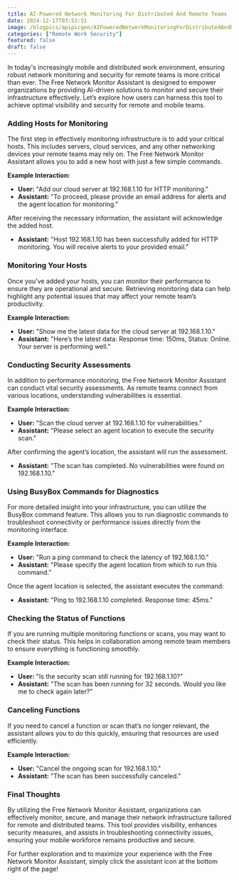 ```yaml
---
title: AI-Powered Network Monitoring For Distributed And Remote Teams
date: 2024-12-17T03:53:51
image: /blogpics/apipicgen/AIPoweredNetworkMonitoringForDistributedAndRemoteTeams-5XXZW5K9DP.jpg
categories: ["Remote Work Security"]
featured: false
draft: false
---
```

In today's increasingly mobile and distributed work environment, ensuring robust network monitoring and security for remote teams is more critical than ever. The Free Network Monitor Assistant is designed to empower organizations by providing AI-driven solutions to monitor and secure their infrastructure effectively. Let’s explore how users can harness this tool to achieve optimal visibility and security for remote and mobile teams.

### Adding Hosts for Monitoring

The first step in effectively monitoring infrastructure is to add your critical hosts. This includes servers, cloud services, and any other networking devices your remote teams may rely on. The Free Network Monitor Assistant allows you to add a new host with just a few simple commands.

**Example Interaction:**

- **User:** "Add our cloud server at 192.168.1.10 for HTTP monitoring."
- **Assistant:** "To proceed, please provide an email address for alerts and the agent location for monitoring."

After receiving the necessary information, the assistant will acknowledge the added host.

- **Assistant:** "Host 192.168.1.10 has been successfully added for HTTP monitoring. You will receive alerts to your provided email."

### Monitoring Your Hosts

Once you’ve added your hosts, you can monitor their performance to ensure they are operational and secure. Retrieving monitoring data can help highlight any potential issues that may affect your remote team’s productivity.

**Example Interaction:**

- **User:** "Show me the latest data for the cloud server at 192.168.1.10."
- **Assistant:** "Here’s the latest data: Response time: 150ms, Status: Online. Your server is performing well."

### Conducting Security Assessments

In addition to performance monitoring, the Free Network Monitor Assistant can conduct vital security assessments. As remote teams connect from various locations, understanding vulnerabilities is essential.

**Example Interaction:**

- **User:** "Scan the cloud server at 192.168.1.10 for vulnerabilities."
- **Assistant:** "Please select an agent location to execute the security scan."

After confirming the agent’s location, the assistant will run the assessment.

- **Assistant:** "The scan has completed. No vulnerabilities were found on 192.168.1.10."

### Using BusyBox Commands for Diagnostics

For more detailed insight into your infrastructure, you can utilize the BusyBox command feature. This allows you to run diagnostic commands to troubleshoot connectivity or performance issues directly from the monitoring interface.

**Example Interaction:**

- **User:** "Run a ping command to check the latency of 192.168.1.10."
- **Assistant:** "Please specify the agent location from which to run this command."

Once the agent location is selected, the assistant executes the command:

- **Assistant:** "Ping to 192.168.1.10 completed. Response time: 45ms."

### Checking the Status of Functions

If you are running multiple monitoring functions or scans, you may want to check their status. This helps in collaboration among remote team members to ensure everything is functioning smoothly.

**Example Interaction:**

- **User:** "Is the security scan still running for 192.168.1.10?"
- **Assistant:** "The scan has been running for 32 seconds. Would you like me to check again later?"

### Canceling Functions

If you need to cancel a function or scan that’s no longer relevant, the assistant allows you to do this quickly, ensuring that resources are used efficiently.

**Example Interaction:**

- **User:** "Cancel the ongoing scan for 192.168.1.10."
- **Assistant:** "The scan has been successfully canceled."

### Final Thoughts

By utilizing the Free Network Monitor Assistant, organizations can effectively monitor, secure, and manage their network infrastructure tailored for remote and distributed teams. This tool provides visibility, enhances security measures, and assists in troubleshooting connectivity issues, ensuring your mobile workforce remains productive and secure.

For further exploration and to maximize your experience with the Free Network Monitor Assistant, simply click the assistant icon at the bottom right of the page!